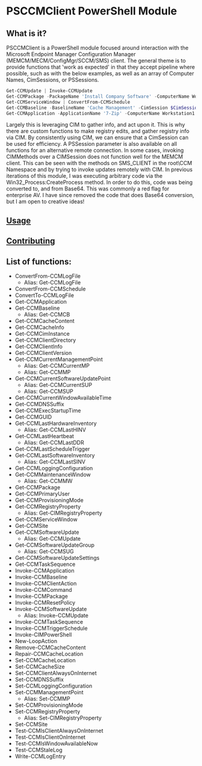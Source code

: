 # PSCCMClient PowerShell Module

## What is it?
PSCCMClient is a PowerShell module focused around interaction with the Microsoft Endpoint Manager Configuration Manager (MEMCM/MECM/ConfigMgr/SCCM/SMS) client. The general theme is to provide functions that 'work as expected' in that they accept pipeline where possible, such as with the below examples, as well as an array of Computer Names, CimSessions, or PSSessions.

```Powershell
Get-CCMUpdate | Invoke-CCMUpdate
Get-CCMPackage -PackageName 'Install Company Software' -ComputerName Workstation1 | Invoke-CCMPackage
Get-CCMServiceWindow | ConvertFrom-CCMSchedule
Get-CCMBaseline -BaselineName 'Cache Management' -CimSession $CimSession1 | Invoke-CCMBaseline
Get-CCMApplication -ApplicationName '7-Zip' -ComputerName Workstation1 | Invoke-CCMApplication -Method Uninstall
```

Largely this is leveraging CIM to gather info, and act upon it. This is why there are custom functions to make registry edits, and gather registry info via CIM. By consistently using CIM, we can ensure that a CimSession can be used for efficiency.  A PSSession parameter is also available on all functions for an alternative remote connection. In some cases, invoking CIMMethods over a CIMSession does not function well for the MEMCM client. This can be seen with the methods on SMS_CLIENT in the root\CCM Namespace and by trying to invoke updates remotely with CIM. In previous iterations of this module, I was executing arbitrary code via the Win32_Process:CreateProcess method. In order to do this, code was being converted to, and from Base64. This was commonly a red flag for enterprise AV. I have since removed the code that does Base64 conversion, but I am open to creative ideas!

## [Usage](Release/docs)

## [Contributing](CONTRIBUTING.md)

## List of functions:

* ConvertFrom-CCMLogFile
    * Alias: Get-CCMLogFile
* ConvertFrom-CCMSchedule
* ConvertTo-CCMLogFile
* Get-CCMApplication
* Get-CCMBaseline
    * Alias: Get-CCMCB
* Get-CCMCacheContent
* Get-CCMCacheInfo
* Get-CCMCimInstance
* Get-CCMClientDirectory
* Get-CCMClientInfo
* Get-CCMClientVersion
* Get-CCMCurrentManagementPoint
    * Alias: Get-CCMCurrentMP
    * Alias: Get-CCMMP
* Get-CCMCurrentSoftwareUpdatePoint
    * Alias: Get-CCMCurrentSUP
    * Alias: Get-CCMSUP
* Get-CCMCurrentWindowAvailableTime
* Get-CCMDNSSuffix
* Get-CCMExecStartupTime
* Get-CCMGUID
* Get-CCMLastHardwareInventory
    * Alias: Get-CCMLastHINV
* Get-CCMLastHeartbeat
    * Alias: Get-CCMLastDDR
* Get-CCMLastScheduleTrigger
* Get-CCMLastSoftwareInventory
    * Alias: Get-CCMLastSINV
* Get-CCMLoggingConfiguration
* Get-CCMMaintenanceWindow
    * Alias: Get-CCMMW
* Get-CCMPackage
* Get-CCMPrimaryUser
* Get-CCMProvisioningMode
* Get-CCMRegistryProperty
    * Alias: Get-CIMRegistryProperty
* Get-CCMServiceWindow
* Get-CCMSite
* Get-CCMSoftwareUpdate
    * Alias: Get-CCMUpdate
* Get-CCMSoftwareUpdateGroup
    * Alias: Get-CCMSUG
* Get-CCMSoftwareUpdateSettings
* Get-CCMTaskSequence
* Invoke-CCMApplication
* Invoke-CCMBaseline
* Invoke-CCMClientAction
* Invoke-CCMCommand
* Invoke-CCMPackage
* Invoke-CCMResetPolicy
* Invoke-CCMSoftwareUpdate
    * Alias: Invoke-CCMUpdate
* Invoke-CCMTaskSequence
* Invoke-CCMTriggerSchedule
* Invoke-CIMPowerShell
* New-LoopAction
* Remove-CCMCacheContent
* Repair-CCMCacheLocation
* Set-CCMCacheLocation
* Set-CCMCacheSize
* Set-CCMClientAlwaysOnInternet
* Set-CCMDNSSuffix
* Set-CCMLoggingConfiguration
* Set-CCMManagementPoint
    * Alias: Set-CCMMP
* Set-CCMProvisioningMode
* Set-CCMRegistryProperty
    * Alias: Set-CIMRegistryProperty
* Set-CCMSite
* Test-CCMIsClientAlwaysOnInternet
* Test-CCMIsClientOnInternet
* Test-CCMIsWindowAvailableNow
* Test-CCMStaleLog
* Write-CCMLogEntry
